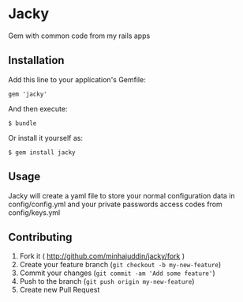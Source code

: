 # Jacky

Gem with common code from my rails apps

## Installation

Add this line to your application's Gemfile:

    gem 'jacky'

And then execute:

    $ bundle

Or install it yourself as:

    $ gem install jacky

## Usage

Jacky will create a yaml file to store your normal configuration data in config/config.yml and your private passwords access codes from config/keys.yml

## Contributing

1. Fork it ( http://github.com/minhajuddin/jacky/fork )
2. Create your feature branch (`git checkout -b my-new-feature`)
3. Commit your changes (`git commit -am 'Add some feature'`)
4. Push to the branch (`git push origin my-new-feature`)
5. Create new Pull Request
